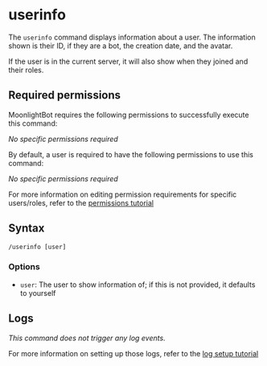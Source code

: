 # userinfo

The `userinfo` command displays information about a user. The information shown is their ID, if they are a bot, the creation date, and the avatar.

If the user is in the current server, it will also show when they joined and their roles.

## Required permissions

MoonlightBot requires the following permissions to successfully execute this command:

*No specific permissions required*

By default, a user is required to have the following permissions to use this command:

*No specific permissions required*

For more information on editing permission requirements for specific users/roles, refer to the [permissions tutorial](<linkToPermissionsTutorial>)

## Syntax

```text
/userinfo [user]
```

### Options

* `user`: The user to show information of; if this is not provided, it defaults to yourself

## Logs

*This command does not trigger any log events.*

For more information on setting up those logs, refer to the [log setup tutorial](<linkToLogTutorial>)
